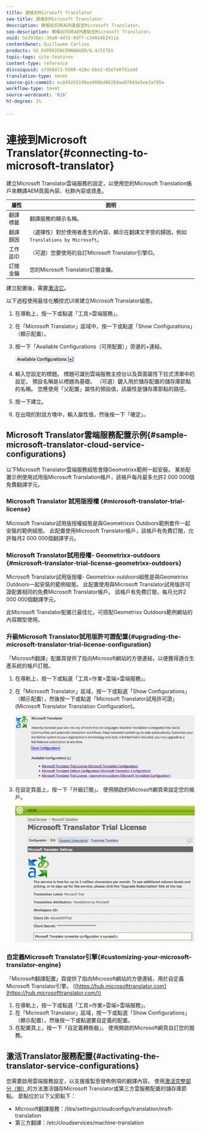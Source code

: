 ```yaml
---
title: 連接到Microsoft Translator
seo-title: 連接到Microsoft Translator
description: 瞭解如何將AEM連接至Microsoft Translator。
seo-description: 瞭解如何將AEM連接至Microsoft Translator。
uuid: 5e3916ec-36a0-4d31-94ff-c340a462411a
contentOwner: Guillaume Carlino
products: SG_EXPERIENCEMANAGER/6.4/SITES
topic-tags: site-features
content-type: reference
discoiquuid: a7958411-b509-428e-bbe2-42efe8fd1add
translation-type: tm+mt
source-git-commit: ec8492b5190ea9006d80269aa97849a5ee3af95e
workflow-type: tm+mt
source-wordcount: '616'
ht-degree: 1%

---
```



# 連接到Microsoft Translator{#connecting-to-microsoft-translator}

建立Microsoft Translator雲端服務的設定，以使用您的Microsoft Translation帳戶來轉譯AEM頁面內容、社群內容或資產。

| 屬性 | 說明 |
|---|---|
| 翻譯標籤 | 翻譯服務的顯示名稱。 |
| 翻譯歸因 | （選擇性）對於使用者產生的內容，顯示在翻譯文字旁的歸因，例如`Translations by Microsoft`。 |
| 工作區ID | （可選）您要使用的自訂Microsoft Translator引擎ID。 |
| 訂閱金鑰 | 您的Microsoft Translator訂閱金鑰。 |

建立配置後，需要[激活它](/help/sites-administering/tc-msconf.md#activating-the-translator-service-configurations)。

以下過程使用最佳化觸控式UI來建立Microsoft Translator組態。

1. 在導軌上，按一下或點選「工具>雲端服務」。
1. 在「Microsoft Translator」區域中，按一下或點選「Show Configurations」（顯示配置）。
1. 按一下「Available Configurations（可用配置）」旁邊的+連結。

   ![chlimage_1-382](assets/chlimage_1-382.png)

1. 輸入您設定的標題。 標題可識別雲端服務主控台以及頁面屬性下拉式清單中的設定。 預設名稱是以標題為基礎。 （可選）鍵入用於儲存配置的儲存庫節點的名稱。 您應使用「父配置」屬性的預設值，該屬性是儲存庫節點的路徑。
1. 按一下建立。
1. 在出現的對話方塊中，輸入屬性值，然後按一下「確定」。

## Microsoft Translator雲端服務配置示例{#sample-microsoft-translator-cloud-service-configurations}

以下Microsoft Translator雲端服務組態會隨Geometrixx範例一起安裝。 某些配置示例使用試用版Microsoft Translation帳戶，該帳戶每月最多允許2 000 000個免費翻譯字元。

### Microsoft Translator 試用版授權 {#microsoft-translator-trial-license}

Microsoft Translator試用版授權組態是與Geometrixxx Outdoors範例套件一起安裝的範例組態。 此配置使用Microsoft Translator帳戶，該帳戶有免費訂閱，允許每月2 000 000個翻譯字元。

### Microsoft Translator試用授權- Geometrixx-outdoors {#microsoft-translator-trial-license-geometrixx-outdoors}

Microsoft Translator試用版授權- Geometrixx-outdoors組態是與Geometrixx Outdoors一起安裝的範例組態。 此配置使用與Microsoft Translator試用版許可證配置相同的免費Microsoft Translator帳戶。 該帳戶有免費訂閱，每月允許2 000 000個翻譯字元。

此Microsoft Translator配置已最佳化，可搭配Geometrixx Outdoors範例網站的內容類型使用。

### 升級Microsoft Translator試用版許可證配置{#upgrading-the-microsoft-translator-trial-license-configuration}

「Microsoft翻譯」配置頁提供了指向Microsoft網站的方便連結，以便獲得適合生產系統的帳戶訂閱。

1. 在導軌上，按一下或點選「工具>作業>雲端>雲端服務」。
1. 在「Microsoft Translator」區域，按一下或點選「Show Configurations」（顯示配置），然後按一下或點選「Microsoft Translator試用許可證」(Microsoft Translator Translation Configuration)。

   ![chlimage_1-383](assets/chlimage_1-383.png)

1. 在設定頁面上，按一下「升級訂閱」。 使用開啟的Microsoft網頁來設定您的帳戶。

   ![chlimage_1-384](assets/chlimage_1-384.png)

### 自定義Microsoft Translator引擎{#customizing-your-microsoft-translator-engine}

「Microsoft翻譯配置」頁提供了指向Microsoft網站的方便連結，用於自定義Microsoft Translator引擎。 ([https://hub.microsofttranslator.com](https://hub.microsofttranslator.com/))

1. 在導軌上，按一下或點選「工具>作業>雲端>雲端服務」。
1. 在「Microsoft Translator」區域，按一下或點選「Show Configurations」（顯示配置），然後按一下或點選要自定義的配置。
1. 在配置頁上，按一下「自定義轉換器」。 使用開啟的Microsoft網頁自訂您的服務。

## 激活Translator服務配置{#activating-the-translator-service-configurations}

您需要啟用雲端服務設定，以支援複製至發佈例項的翻譯內容。 使用[激活完整部分（樹）](/help/sites-authoring/publishing-pages.md#publishing-and-unpublishing-a-tree)的方法激活儲存Microsoft Translator或第三方雲服務配置的儲存庫節點。 節點位於以下父節點下：

* Microsoft翻譯服務：/libs/settings/cloudconfigs/translation/msft-translation
* 第三方翻譯：/etc/cloudservices/machine-translation

